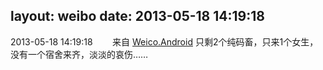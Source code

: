 layout: weibo
date: 2013-05-18 14:19:18
---
2013-05-18 14:19:18  &nbsp;&nbsp;&nbsp;&nbsp;&nbsp;&nbsp; 来自 <a href="http://app.weibo.com/t/feed/l4RWD" rel="nofollow">Weico.Android</a>
只剩2个纯码畜，只来1个女生，没有一个宿舍来齐，淡淡的哀伤…… ​​​
